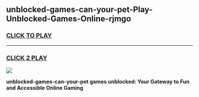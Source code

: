 
## unblocked-games-can-your-pet-Play-Unblocked-Games-Online-rjmgo
<h3>
<a href="https://premium76.site?title=unblocked-games-can-your-pet&ref=25A">CLICK TO PLAY</a></h3>
<hr>

<h3>
<a href="https://premium76.site?title=unblocked-games-can-your-pet&ref=25A">CLICK 2 PLAY</a>
  
</h3>

<a href="https://premium76.site?title=unblocked-games-can-your-pet&ref=25A"><img src="https://clearcache.store/games.png"></a>


**unblocked-games-can-your-pet games unblocked: Your Gateway to Fun and Accessible Online Gaming**
